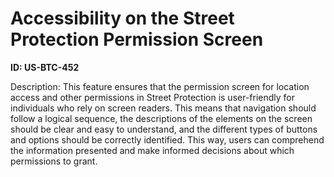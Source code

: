 # Accessibility on the Street Protection Permission Screen

**ID: US-BTC-452**

Description: This feature ensures that the permission screen for location access and other permissions in Street Protection is user-friendly for individuals who rely on screen readers. This means that navigation should follow a logical sequence, the descriptions of the elements on the screen should be clear and easy to understand, and the different types of buttons and options should be correctly identified. This way, users can comprehend the information presented and make informed decisions about which permissions to grant.